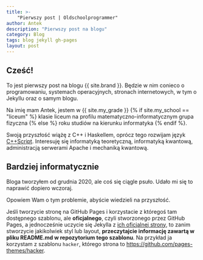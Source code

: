 ```yaml
---
title: >-
    "Pierwszy post | Oldschoolprogrammer"
author: Antek
description: "Pierwszy post na blogu"
category: Blog
tags: blog jekyll gh-pages
layout: post
---
```


## Cześć!
To jest pierwszy post na blogu {{ site.brand }}. Będzie w nim conieco o programowaniu, systemach operacyjnych, stronach internetowych, w tym o Jekyllu oraz o samym blogu.

Na imię mam Antek, jestem w {{ site.my_grade }} {% if site.my_school == "liceum" %} klasie liceum na profilu matematyczno-informatycznym grupa fizyczna {% else %} roku studiów na kierunku informatyka {% endif %}.

Swoją przyszłość wiążę z C++ i Haskellem, oprócz tego rozwijam język [C++Script](https://github.com/cpp-script-lang). Interesuję się informatyką teoretyczną, informatyką kwantową, administracją serwerami Apache i mechaniką kwantową.

## Bardziej informatycznie
Bloga tworzyłem od grudnia 2020, ale coś się ciągle psuło. Udało mi się to naprawić dopiero wczoraj.

Opowiem Wam o tym problemie, abyście wiedzieli na przyszłość.

Jeśli tworzycie stronę na GitHub Pages i korzystacie z któregoś tam dostępnego szablonu, ale **oficjalnego**, czyli stworzonego przez GitHub Pages, a jednocześnie uczycie się Jekylla z [ich oficjalnej strony](https://jekyllrb.com), to zanim stworzycie jakikolwiek styl lub layout, **przeczytajcie informację zawartą w pliku README.md w repozytorium tego szablonu**. Na przykład ja korzystam z szablonu `hacker`, którego strona to https://github.com/pages-themes/hacker.
